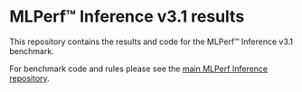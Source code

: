 # MLPerf™ Inference v3.1 results
This repository contains the results and code for the MLPerf™ Inference v3.1 benchmark.

For benchmark code and rules please see the [main MLPerf Inference repository](https://github.com/mlcommons/inference).
